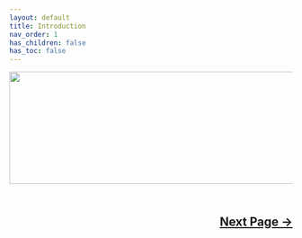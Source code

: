 ```yaml
---
layout: default
title: Introduction
nav_order: 1
has_children: false
has_toc: false
---
```


<style>
  .next-button-container {
      text-align: right;
    }

  .next-button {
      top: 0px;
      bottom: 0px;
      left: 0px;
      right: 0px;
  }
</style>

<p align="center">
  <img width="650" height="200" src="../../../assets/Header-Placeholder.png">
</p>

<h2 align="center">
  <br>
  <div class="next-button-container">
  <a class="next-button" href="../../02-FormattingUSB/index/">Next Page &rarr;</a>
  </div>
  <br>
</h2>

